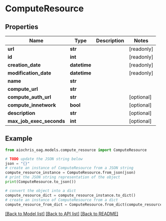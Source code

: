 # ComputeResource


## Properties

Name | Type | Description | Notes
------------ | ------------- | ------------- | -------------
**url** | **str** |  | [readonly] 
**id** | **int** |  | [readonly] 
**creation_date** | **datetime** |  | [readonly] 
**modification_date** | **datetime** |  | [readonly] 
**name** | **str** |  | 
**compute_url** | **str** |  | 
**compute_auth_url** | **str** |  | [optional] 
**compute_innetwork** | **bool** |  | [optional] 
**description** | **str** |  | [optional] 
**max_job_exec_seconds** | **int** |  | [optional] 

## Example

```python
from aiochris_oag.models.compute_resource import ComputeResource

# TODO update the JSON string below
json = "{}"
# create an instance of ComputeResource from a JSON string
compute_resource_instance = ComputeResource.from_json(json)
# print the JSON string representation of the object
print(ComputeResource.to_json())

# convert the object into a dict
compute_resource_dict = compute_resource_instance.to_dict()
# create an instance of ComputeResource from a dict
compute_resource_from_dict = ComputeResource.from_dict(compute_resource_dict)
```
[[Back to Model list]](../README.md#documentation-for-models) [[Back to API list]](../README.md#documentation-for-api-endpoints) [[Back to README]](../README.md)


